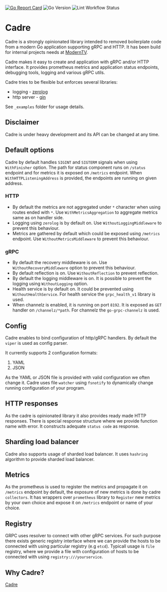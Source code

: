 [![Go Report Card](https://goreportcard.com/badge/github.com/moderntv/cadre)](https://goreportcard.com/report/github.com/moderntv/cadre)
![Go Version](https://img.shields.io/github/go-mod/go-version/moderntv/cadre)
![Lint Workflow Status](https://github.com/moderntv/cadre/actions/workflows/golangci-lint.yml/badge.svg?branch=master)

# Cadre

Cadre is a strongly opinionated library intended to removed boilerplate code from a modern Go application supporting gRPC and HTTP. 
It has been build for internal projects needs at [ModernTV](https://www.moderntv.eu).

Cadre makes it easy to create and application with gRPC and/or HTTP interface. 
It provides prometheus metrics and application status endpoints, debugging tools, logging and various gRPC utils.

Cadre tries to be flexible but enforces several libraries:
* logging - [zerolog](https://github.com/rs/zerolog)
* http server - [gin](https://github.com/gin-gonic/gin)

See `_examples` folder for usage details.

## Disclaimer

Cadre is under heavy development and its API can be changed at any time.

## Default options

Cadre by default handles `SIGINT` and `SIGTERM` signals when using `WithFinisher` option. The path for status component runs on `/status` endpoint and for metrics it is exposed on `/metrics` endpoint.
When `WithHTTPListeningAddress` is provided, the endpoints are running on given address.

### HTTP

- By default the metrics are not aggregated under `*` character when using routes ended with `*`. Use `WithMetricsAggregation` to aggregate metrics same as on handler side.
- Logging using `zerolog` is by default on. Use `WithoutLoggingMiddleware` to prevent this behaviour.
- Metrics are gathered by default which could be exposed using `/metrics` endpoint. Use `WithoutMetricsMiddleware` to prevent this behaviour.

### gRPC

- By default the recovery middleware is on. Use `WithoutRecoveryMiddleware` option to prevent this behaviour.
- By default reflection is on. Use `WithoutReflection` to prevent reflection.
- By default the logging middleware is on. It is possible to prevent the logging using `WithoutLogging` option. 
- Health service is by default on. It could be prevented using `WithoutHealthService`. For health service the `grpc_health_v1` library is used.
- When channelz is enabled, it is running on port `8192`. It is exposed as `GET` handler on `/channelz/*path`. For channelz the `go-grpc-channelz` is used.
	
## Config

Cadre enables to bind configuration of http/gRPC handlers. By default the `viper` is used as config parser.

It currently supports 2 configuration formats:

1. YAML
2. JSON

As the YAML or JSON file is provided with valid configuration we often change it. Cadre uses file `watcher` using `fsnotify` to dynamically change running configuration of your program.

## HTTP responses

As the cadre is opinionated library it also provides ready made HTTP responses. There is special response structure where we provide function name with  error. It constructs adequate `status code` as response. 

## Sharding load balancer

Cadre also supports usage of sharded load balancer. It uses `hashring` algorithm to provide sharded load balancer. 

## Metrics

As the prometheus is used to register the metrics and propagate it on `/metrics` endpoint by default, the exposure of new metrics is done by cadre `collectors`. It has wrappers over `prometheus` library to `Register` new metrics by your own choice and expose it on `/metrics` endpoint or name of your choice.

## Registry

GRPC uses resolver to connect with other gRPC services. For such purpose there exists generic registry interface where we can provide the hosts to be connected with using particular registry (e.g `etcd`). Typicall usage is `file` registry, where we provide a file with configuration of hosts to be connected with using `registry:///yourservice`.

## Why Cadre?

[Cadre](https://www.wordnik.com/words/cadre)
